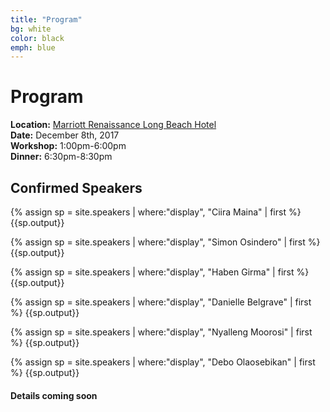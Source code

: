 ```yaml
---
title: "Program"
bg: white
color: black
emph: blue
---
```


# Program
__Location:__ [Marriott Renaissance Long Beach Hotel](http://www.marriott.com/hotels/travel/lgbrn-renaissance-long-beach-hotel)  
__Date:__ December 8th, 2017  
__Workshop:__ 1:00pm-6:00pm  
__Dinner:__ 6:30pm-8:30pm

## Confirmed Speakers

{% assign sp = site.speakers | where:"display", "Ciira Maina" | first %}
{{sp.output}}

{% assign sp = site.speakers | where:"display", "Simon Osindero" | first %}
{{sp.output}}

{% assign sp = site.speakers | where:"display", "Haben Girma" | first %}
{{sp.output}}

{% assign sp = site.speakers | where:"display", "Danielle Belgrave" | first %}
{{sp.output}}

{% assign sp = site.speakers | where:"display", "Nyalleng Moorosi" | first %}
{{sp.output}}

{% assign sp = site.speakers | where:"display", "Debo Olaosebikan" | first %}
{{sp.output}}

#### Details coming soon

